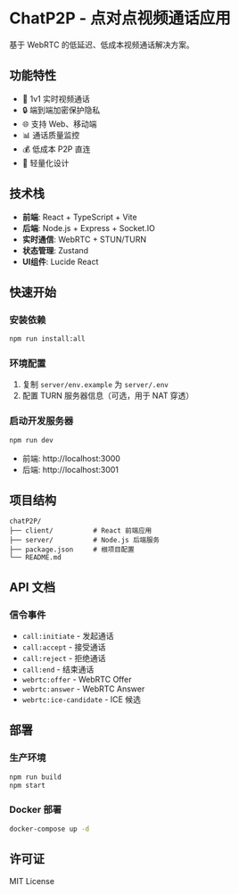 # ChatP2P - 点对点视频通话应用

基于 WebRTC 的低延迟、低成本视频通话解决方案。

## 功能特性

- 🎥 1v1 实时视频通话
- 🔒 端到端加密保护隐私
- 🌐 支持 Web、移动端
- 📊 通话质量监控
- 💰 低成本 P2P 直连
- 🚀 轻量化设计

## 技术栈

- **前端**: React + TypeScript + Vite
- **后端**: Node.js + Express + Socket.IO
- **实时通信**: WebRTC + STUN/TURN
- **状态管理**: Zustand
- **UI组件**: Lucide React

## 快速开始

### 安装依赖

```bash
npm run install:all
```

### 环境配置

1. 复制 `server/env.example` 为 `server/.env`
2. 配置 TURN 服务器信息（可选，用于 NAT 穿透）

### 启动开发服务器

```bash
npm run dev
```

- 前端: http://localhost:3000
- 后端: http://localhost:3001

## 项目结构

```
chatP2P/
├── client/          # React 前端应用
├── server/          # Node.js 后端服务
├── package.json     # 根项目配置
└── README.md
```

## API 文档

### 信令事件

- `call:initiate` - 发起通话
- `call:accept` - 接受通话
- `call:reject` - 拒绝通话
- `call:end` - 结束通话
- `webrtc:offer` - WebRTC Offer
- `webrtc:answer` - WebRTC Answer
- `webrtc:ice-candidate` - ICE 候选

## 部署

### 生产环境

```bash
npm run build
npm start
```

### Docker 部署

```bash
docker-compose up -d
```

## 许可证

MIT License
